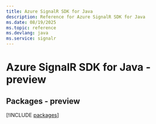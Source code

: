 ```yaml
---
title: Azure SignalR SDK for Java
description: Reference for Azure SignalR SDK for Java
ms.date: 08/19/2025
ms.topic: reference
ms.devlang: java
ms.service: signalr
---
```

# Azure SignalR SDK for Java - preview
## Packages - preview
[!INCLUDE [packages](signalr-index.md)]